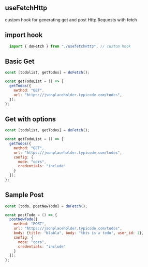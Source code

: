 ## useFetchHttp
custom hook for generating  get  and post Http Requests with fetch

## import hook

```js
  import { doFetch } from "./usefetchHttp"; // custom hook
```
##  Basic Get

```js
const [todolist, getTodos] = doFetch();

const getTodoList = () => {
  getTodos({
    method: "GET",
    url: "https://jsonplaceholder.typicode.com/todos",
  });
};
```
##  Get with options
```js
const [todolist, getTodos] = doFetch();

const getTodoList = () => {
  getTodos({
    method: "GET",
    url: "https://jsonplaceholder.typicode.com/todos",
    config: {
      mode: "cors",
      credentials: "include"
    }
  });
};
```
## Sample Post
```js
const [todo, postNewTodo] = doFetch();

const postTodo = () => {
  postNewTodo({
    method: "POST",
    url: "https://jsonplaceholder.typicode.com/todos",
    body: {title: "blabla", body: "this is a todo", user_id: 1},
    config: {
      mode: "cors",
      credentials: "include"
    }
  });
};
```
